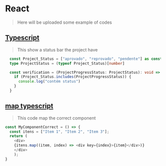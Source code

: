 # React
> Here will be uploaded some example of codes

## [Typescript](/Typescript.ts)
> This show a status bar the project have
```typescript
  const Project_Status = ["aprovado", "reprovado", "pendente"] as const
  type ProjectStatus = (typeof Project_Status)[number]

  const verification = (ProjectProgressStatus: ProjectStatus): void => {
    if (Project_Status.includes(ProjectProgressStatus)) {
      console.log("contém status")
    }
  }
```

## [map typescript](/map_typescript.ts)
> This code map the correct component
```typescript
const MyComponentCorrect = () => {
  const itens = ["Item 1", "Item 2", "Item 3"];
  return (
    <div>
    {itens.map((item, index) => <div key={index}>{item}</div>)}
    </div>
    );
}
```
